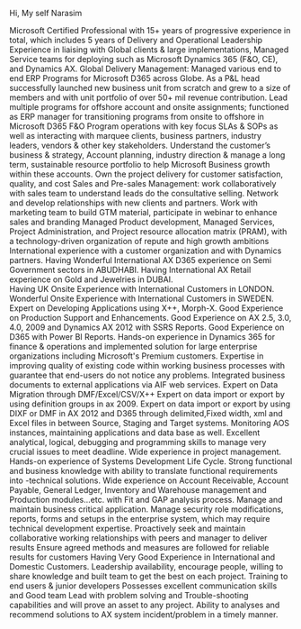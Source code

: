 Hi, My self Narasim

Microsoft Certified Professional with 15+ years of progressive experience in total, which includes 5 years of Delivery and Operational Leadership Experience in liaising with Global clients & large implementations, Managed Service teams for deploying such as Microsoft Dynamics 365 (F&O, CE), and Dynamics AX.
Global Delivery Management: Managed various end to end ERP Programs for Microsoft D365 across Globe. As a P&L head successfully launched new business unit from scratch and grew to a size of members and with unit portfolio of over 50+ mil revenue contribution. Lead multiple programs for offshore account and onsite assignments; functioned as ERP manager for transitioning programs from onsite to offshore in Microsoft D365 F&O
Program operations with key focus SLAs & SOPs as well as interacting with marquee clients, business partners, industry leaders, vendors & other key stakeholders. Understand the customer’s business & strategy, Account planning, industry direction & manage a long term, sustainable resource portfolio to help Microsoft Business growth within these accounts. Own the project delivery for customer satisfaction, quality, and cost
Sales and Pre-sales Management: work collaboratively with sales team to understand leads do the consultative selling. Network and develop relationships with new clients and partners. Work with marketing team to build GTM material, participate in webinar to enhance sales and branding
Managed Product development, Managed Services, Project Administration, and Project resource allocation matrix (PRAM), with a technology-driven organization of repute and high growth ambitions
International experience with a customer organization and with Dynamics partners.
Having Wonderful International AX D365 experience on Semi Government sectors in ABUDHABI. 
Having International AX Retail experience on Gold and Jewelries in DUBAI.  
Having UK Onsite Experience with International Customers in LONDON.
Wonderful Onsite Experience with International Customers in SWEDEN.
Expert on Developing Applications using X++, Morph-X.
Good Experience on Production Support and Enhancements.
Good Experience on AX 2.5, 3.0, 4.0, 2009 and Dynamics AX 2012 with SSRS Reports.
Good Experience on D365 with Power BI Reports.
Hands-on experience in Dynamics 365 for finance & operations and implemented solution for large enterprise organizations including Microsoft's Premium customers.
Expertise in improving quality of existing code within working business processes with guarantee that end-users do not notice any problems.
Integrated business documents to external applications via AIF web services.
Expert on Data Migration through DMF/Excel/CSV/X++
Expert on data import or export by using definition groups in ax 2009.
Expert on data import or export by using DIXF or DMF in AX 2012 and D365 through delimited,Fixed width, xml and Excel files in between Source, Staging and Target systems. 
Monitoring AOS instances, maintaining applications and data base as well.
Excellent analytical, logical, debugging and programming skills to manage very crucial issues to meet deadline.
Wide experience in project management. Hands-on experience of Systems Development Life Cycle.
Strong functional and business knowledge with ability to translate functional requirements into -technical solutions.
Wide experience on Account Receivable, Account Payable, General Ledger, Inventory and Warehouse management and Production modules...etc. with Fit and GAP analysis process. 
Manage and maintain business critical application.
Manage security role modifications, reports, forms and setups in the enterprise system, which may require technical development expertise.
Proactively seek and maintain collaborative working relationships with peers and manager to deliver results 
Ensure agreed methods and measures are followed for reliable results for customers 
Having Very Good Experience in International and Domestic Customers.
Leadership availability, encourage people, willing to share knowledge and built team to get the best on each project.
Training to end users & junior developers
Possesses excellent communication skills and Good team Lead with problem solving and 
Trouble-shooting capabilities and will prove an asset to any project.
Ability to analyses and recommend solutions to AX system incident/problem in a timely manner.

